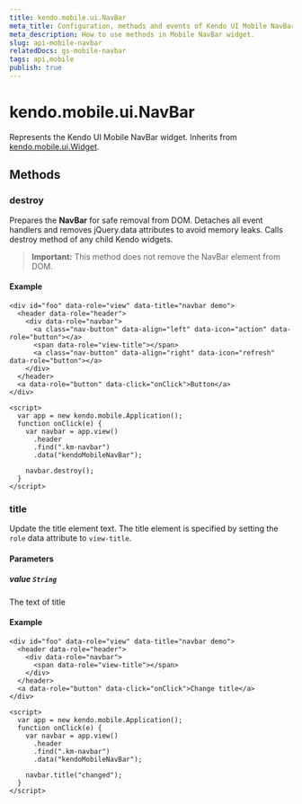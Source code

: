```yaml
---
title: kendo.mobile.ui.NavBar
meta_title: Configuration, methods and events of Kendo UI Mobile NavBar
meta_description: How to use methods in Mobile NavBar widget.
slug: api-mobile-navbar
relatedDocs: gs-mobile-navbar
tags: api,mobile
publish: true
---
```


# kendo.mobile.ui.NavBar

Represents the Kendo UI Mobile NavBar widget. Inherits from [kendo.mobile.ui.Widget](/api/framework/mobilewidget).

## Methods

### destroy
Prepares the **NavBar** for safe removal from DOM. Detaches all event handlers and removes jQuery.data attributes to avoid memory leaks. Calls destroy method of any child Kendo widgets.

> **Important:** This method does not remove the NavBar element from DOM.

#### Example

    <div id="foo" data-role="view" data-title="navbar demo">
      <header data-role="header">
        <div data-role="navbar">
          <a class="nav-button" data-align="left" data-icon="action" data-role="button"></a>
          <span data-role="view-title"></span>
          <a class="nav-button" data-align="right" data-icon="refresh" data-role="button"></a>
        </div>
      </header>
      <a data-role="button" data-click="onClick">Button</a>
    </div>

    <script>
      var app = new kendo.mobile.Application();
      function onClick(e) {
        var navbar = app.view()
          .header
          .find(".km-navbar")
          .data("kendoMobileNavBar");

        navbar.destroy();
      }
    </script>

### title

Update the title element text. The title element is specified by setting the `role` data attribute to `view-title`.

#### Parameters

##### value `String`

The text of title

#### Example

    <div id="foo" data-role="view" data-title="navbar demo">
      <header data-role="header">
        <div data-role="navbar">
          <span data-role="view-title"></span>
        </div>
      </header>
      <a data-role="button" data-click="onClick">Change title</a>
    </div>

    <script>
      var app = new kendo.mobile.Application();
      function onClick(e) {
        var navbar = app.view()
          .header
          .find(".km-navbar")
          .data("kendoMobileNavBar");

        navbar.title("changed");
      }
    </script>

